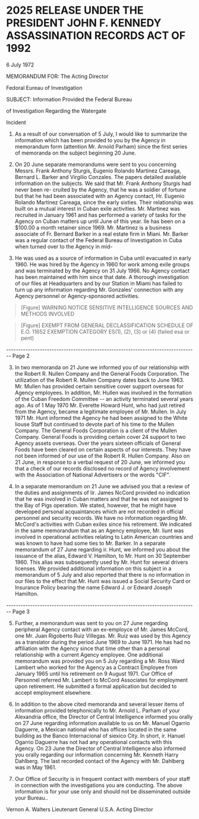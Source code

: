 # 2025 RELEASE UNDER THE PRESIDENT JOHN F. KENNEDY ASSASSINATION RECORDS ACT OF 1992

6 July 1972

MEMORANDUM FOR: The Acting Director

Fedoral Eureau of Investigation

SUBJECT: Information Provided the Federal Bureau

of Investigation Regarding the Watergate

Incident

1. As a result of our conversation of 5 July, I would
   like to summarize the information which has been provided to
   you by the Agency in memorandum form (attention Mr. Arnold
   Parham) since the first series of memoranda on the subject
   beginning 20 June.

2. On 20 June separate memorandums were sent to you
   concerning Messrs. Frank Anthony Sturgis, Eugenio Rolando
   Martinez Careaga, Bernard L. Barker and Virgilio Conzales.
   The papers detailed available information on the subjects.
   We said that Mr. Frank Anthony Sturgis had never been re-
   cruited by the Agency, that he was a soldier of fortune but
   that he had been associated with an Agency contact, Hr.
   Eugenio Rolando Martinez Careaga, since the early sixties.
   Their relationship was built on a mutual interest in Cuban
   exile activities. Mr. Martinez was recruited in January 1961
   and has performed a variety of tasks for the Agency on Cuban
   matters up until June of this year. lle has been on a $100.00
   a month retainer since 1969. Mr. Martinez is a business
   associate of Fr. Bernard Barker in a real estate firm in Miani.
   Mr. Barker was a regular contact of the Federal Bureau of
   Investigation in Cuba when turned over to the Agency in mid-
1959. He was used as a source of information in Cuba until
      evacuated in early 1960. He was hired by the Agency in 1960
      for work among exile groups and was terminated by the Agency
      on 31 July 1966. No Agency contact has been maintained with
      him since that date. A thorough investigation of our files
      at Headquarters and by our Station in Miami has failed to
      turn up any information regarding Mr. Gonzales' connection
      with any Agency personnel or Agency-sponsored activities.

> [Figure] WARNING NOTICE SENSITIVE INTELLIGENCE SOURCES AND METHODS INVOLVED

> [Figure] EXEMPT FROM GENERAL DECLASSIFICATION SCHEDULE OF E.O. 11652 EXEMPTION CATEGORY ES(1), (2), (3) or (4) (failed esa or pent)


-------------------------------------------------------------------------------- Page 2

3. In two memoranda on 21 June we informed you of our relationship with the Robert R. Nullen Company and the General Foods Corporation. The utilization of the Robert R. Mullen Company dates back to June 1963. Mr. Mullen has provided certain sensitive cover support overseas for Agency employees. In addition, Mr. Hullen was involved in the formation of the Cuban Freedom Committee -- an activity terminated several years ago. As of 1 May 1970 Mr. Everette Howard Hunt, who had just retired from the Agency, became a legitimate employee of Mr. Mullen. In July 1971 Mr. Hunt informed the Agency he had been assigned to the White liouse Staff but continued to devote part of his time to the Mullen Company. The General Foods Corporation is a client of the Mullen Company. General Foods is providing certain cover 24 support to two Agency assets overseas. Over the years sixteen officials of General Foods have been cleared on certain aspects of our interests. They have not been informed of our use of the Robert R. Hullen Company. Also on 21 June, in response to a verbal request of 20 June, we informed you that a check of our records disclosed no record of Agency involvement with the Association of National Advertisers or the words "CIF".

4. In a separate memorandum on 21 June we advised you that a review of the duties and assignments of lir. James NcCord provided no indication that he was involved in Cuban matters and that he was not assigned to the Bay of Pigs operation. We stated, however, that he might have developed personal acquaintances which are not recorded in official personnel and security records. We have no information regarding Mr. McCord's activities with Cuban exiles since his retirement. We indicated in the same memorandum that as an Agency employee, Mr. liunt was involved in operational activities relating to Latin American countries and was known to have had some ties to Mr. Barker. In a separate memorandum of 27 June regarding ir. Hunt, we informed you about the issuance of the alias, Edward V. Hamilton, to Mr. Hunt on 30 September 1960. This alias was subsequently used by Mr. Hunt for several drivers licenses. We provided additional information on this subject in a memorandum of 5 July and also reported that there is no information in our files to the effect that Mr. Hunt was issued a Social Security Card or Insurance Policy bearing the name Edward J. or Edward Joseph Hamilton.


-------------------------------------------------------------------------------- Page 3

5. Further, a memorandum was sent to you on 27 June regarding peripheral Agency contact with an ex-employce of Mr. James McCord, one Mr. Juan Rigoberto Ruiz Villegas. Mr. Ruiz was used by this Agency as a translator during the period June 1969 to June 1971. He has had no affiliation with the Agency since that time other than a personal relationship with a current Agency employee. One additional memorandum was provided you on 5 July regarding a Mr. Ross Ward Lambert who worked for the Agency as a Contract Employee from January 1965 until his retirement on 9 August 1971. Cur Office of Personnel referred Mr. Lambert to McCord Associates for employment upon retirement. He submitted a formal application but decided to accept employment elsewhere.

6. In addition to the above cited memoranda and several lesser items of information provided telephonically to Mr. Arnold L. Parham of your Alexandria office, the Director of Central Intelligence informed you orally on 27 June regarding information available to us on Mr. Manuel Ogarrio Daguerre, a Mexican national who has offices located in the same building as the Banco Internacional of siexico City. In short, ir. Hanuel Ogarrio Daguerre has not had any operational contacts with this Agency. On 23 June the Director of Central Intelligence also informed you orally regarding our information concerning Mr. Kenneth Harry Dahlberg. The last recorded contact of the Agency with Mr. Dahlberg was in May 1961.

7. Our Office of Security is in frequent contact with members of your staff in connection with the investigations you are conducting. The above information is for your use only and should not be disseminated outside your Bureau..

Vernon A. Walters
Lieutenant General U.S.A.
Acting Director
